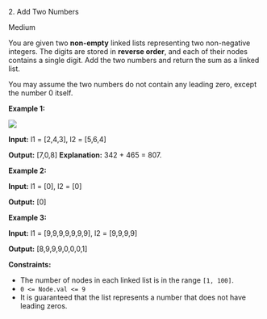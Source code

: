 ﻿2\. Add Two Numbers

Medium

You are given two **non-empty** linked lists representing two non-negative integers. The digits are stored in **reverse order**, and each of their nodes contains a single digit. Add the two numbers and return the sum as a linked list.

You may assume the two numbers do not contain any leading zero, except the number 0 itself.

**Example 1:**

![](https://assets.leetcode.com/uploads/2020/10/02/addtwonumber1.jpg)

**Input:** l1 = \[2,4,3\], l2 = \[5,6,4\]

**Output:** \[7,0,8\] **Explanation:** 342 + 465 = 807. 

**Example 2:**

**Input:** l1 = \[0\], l2 = \[0\]

**Output:** \[0\] 

**Example 3:**

**Input:** l1 = \[9,9,9,9,9,9,9\], l2 = \[9,9,9,9\]

**Output:** \[8,9,9,9,0,0,0,1\] 

**Constraints:**

*   The number of nodes in each linked list is in the range `[1, 100]`.
*   `0 <= Node.val <= 9`
*   It is guaranteed that the list represents a number that does not have leading zeros.